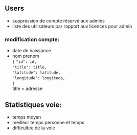 ## Users
- suppression de compte réservé aux admins
- liste des utilisateurs par rapport aux licences pour admin

### modification compte:
- date de naissance
- nom prenom  
`{`
      `"id": id,`  
      `"title": title,`  
      `"latitude": latitude,`  
      `"longitude": longitude,`  
`}`  
title = adresse  

## Statistiques voie:
- temps moyen
- meilleur temps personne et temps
- difficultee de la voie

